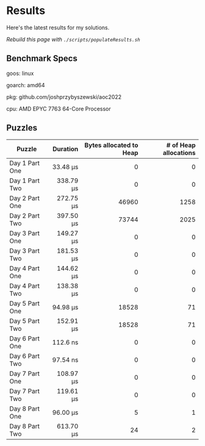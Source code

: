 # Results

Here's the latest results for my solutions.

_Rebuild this page with `./scripts/populateResults.sh`_

## Benchmark Specs

goos: linux

goarch: amd64

pkg: github.com/joshprzybyszewski/aoc2022

cpu: AMD EPYC 7763 64-Core Processor                


## Puzzles

|Puzzle|Duration|Bytes allocated to Heap|# of Heap allocations|
|-|-:|-:|-:|
|Day 1 Part One|33.48 µs|0|0|
|Day 1 Part Two|338.79 µs|0|0|
|Day 2 Part One|272.75 µs|46960|1258|
|Day 2 Part Two|397.50 µs|73744|2025|
|Day 3 Part One|149.27 µs|0|0|
|Day 3 Part Two|181.53 µs|0|0|
|Day 4 Part One|144.62 µs|0|0|
|Day 4 Part Two|138.38 µs|0|0|
|Day 5 Part One|94.98 µs|18528|71|
|Day 5 Part Two|152.91 µs|18528|71|
|Day 6 Part One|112.6 ns|0|0|
|Day 6 Part Two|97.54 ns|0|0|
|Day 7 Part One|108.97 µs|0|0|
|Day 7 Part Two|119.61 µs|0|0|
|Day 8 Part One|96.00 µs|5|1|
|Day 8 Part Two|613.70 µs|24|2|

